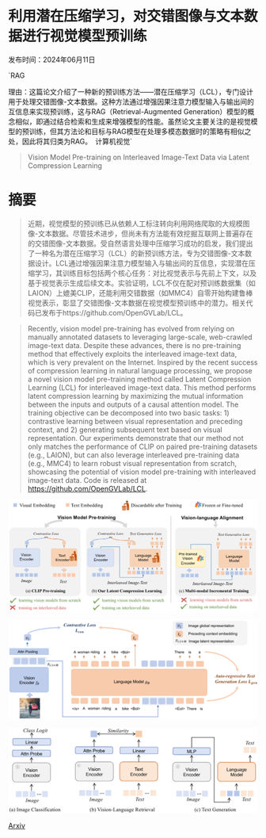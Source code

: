 # 利用潜在压缩学习，对交错图像与文本数据进行视觉模型预训练

发布时间：2024年06月11日

`RAG

理由：这篇论文介绍了一种新的预训练方法——潜在压缩学习（LCL），专门设计用于处理交错图像-文本数据。这种方法通过增强因果注意力模型输入与输出间的互信息来实现预训练，这与RAG（Retrieval-Augmented Generation）模型的概念相似，即通过结合检索和生成来增强模型的性能。虽然论文主要关注的是视觉模型的预训练，但其方法论和目标与RAG模型在处理多模态数据时的策略有相似之处，因此将其归类为RAG。` `计算机视觉`

> Vision Model Pre-training on Interleaved Image-Text Data via Latent Compression Learning

# 摘要

> 近期，视觉模型的预训练已从依赖人工标注转向利用网络爬取的大规模图像-文本数据。尽管技术进步，但尚未有方法能有效挖掘互联网上普遍存在的交错图像-文本数据。受自然语言处理中压缩学习成功的启发，我们提出了一种名为潜在压缩学习（LCL）的新预训练方法，专为交错图像-文本数据设计。LCL通过增强因果注意力模型输入与输出间的互信息，实现潜在压缩学习，其训练目标包括两个核心任务：对比视觉表示与先前上下文，以及基于视觉表示生成后续文本。实验证明，LCL不仅在配对预训练数据集（如LAION）上媲美CLIP，还能利用交错数据（如MMC4）自零开始构建鲁棒视觉表示，彰显了交错图像-文本数据在视觉模型预训练中的潜力。相关代码已发布于https://github.com/OpenGVLab/LCL。

> Recently, vision model pre-training has evolved from relying on manually annotated datasets to leveraging large-scale, web-crawled image-text data. Despite these advances, there is no pre-training method that effectively exploits the interleaved image-text data, which is very prevalent on the Internet. Inspired by the recent success of compression learning in natural language processing, we propose a novel vision model pre-training method called Latent Compression Learning (LCL) for interleaved image-text data. This method performs latent compression learning by maximizing the mutual information between the inputs and outputs of a causal attention model. The training objective can be decomposed into two basic tasks: 1) contrastive learning between visual representation and preceding context, and 2) generating subsequent text based on visual representation. Our experiments demonstrate that our method not only matches the performance of CLIP on paired pre-training datasets (e.g., LAION), but can also leverage interleaved pre-training data (e.g., MMC4) to learn robust visual representation from scratch, showcasing the potential of vision model pre-training with interleaved image-text data. Code is released at https://github.com/OpenGVLab/LCL.

![利用潜在压缩学习，对交错图像与文本数据进行视觉模型预训练](../../../paper_images/2406.07543/x1.png)

![利用潜在压缩学习，对交错图像与文本数据进行视觉模型预训练](../../../paper_images/2406.07543/x2.png)

![利用潜在压缩学习，对交错图像与文本数据进行视觉模型预训练](../../../paper_images/2406.07543/x3.png)

[Arxiv](https://arxiv.org/abs/2406.07543)